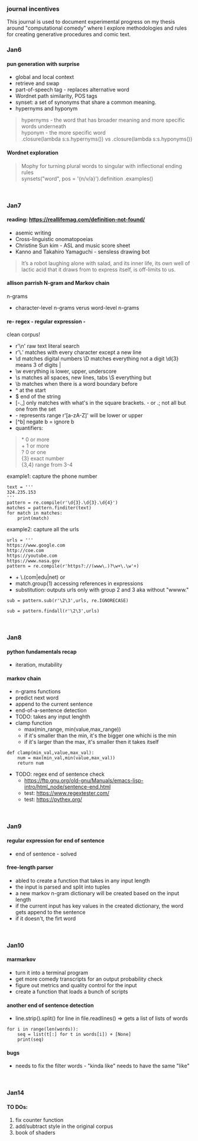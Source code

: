 ### journal incentives
This journal is used to document experimental progress on my thesis around "computational comedy" where I explore methodologies and rules for creating generative procedures and comic text.


### Jan6

#### pun generation with surprise
* global and local context
* retrieve and swap
* part-of-speech tag - replaces alternative word
* Wordnet path similarity, POS tags
* synset: a set of synonyms that share a common meaning.
* hypernyms and hyponym

> hypernyms - the word that has broader meaning and more specific words underneath <br>
hyponym - the more specific word <br>
.closure(lambda s:s.hypernyms()) vs .closure(lambda s:s.hyponyms())

#### Wordnet exploration
> Mophy for turning plural words to singular with inflectional ending rules <br>
synsets("word", pos = '{n/v/a}').definition .examples()
<br>

### Jan7

#### reading: https://reallifemag.com/definition-not-found/
* asemic writing
* Cross-linguistic onomatopoeias
* Christine Sun kim - ASL and music score sheet
* Kanno and Takahiro Yamaguchi - sensless drawing bot 

>  It’s a robot laughing alone with salad, and its inner life, its own well of lactic acid that it draws from to express itself, is off-limits to us.

#### allison parrish N-gram and Markov chain 
n-grams
* character-level n-grams verus word-level n-grams

#### re- regex - regular expression - 
clean corpus!

* r'\n' raw text literal search 
* r'\\.' matches with every character except a new line 
* \\d matches digital numbers  \D matches everything not a digit \d{3} means 3 of digits | 
* \w everything is lower, upper, underscore 
* \s matches all spaces, new lines, tabs \S everything but
* \b matches when there is a word boundary before 
* ^ at the start
* $ end of the string
* [-.,] only matches with what's in the square brackets. - or .; not all but one from the set
* \- represents range r'[a-zA-Z]' will be lower or upper
* [^b] negate b = ignore b 
* quantifiers: 

> \* 0 or more <br>
> \+ 1 or more <br>
> ? 0 or one <br>
> {3} exact number <br>
> {3,4} range from 3-4

example1: capture the phone number
```
text = '''
324.235.153
'''
pattern = re.compile(r'\d{3}.\d{3}.\d{4}')
matches = pattern.finditer(text)
for match in matches:
	print(match)
```
example2: capture all the urls
```
urls = '''
https://www.google.com
http://coe.com
https://youtube.com
https://www.nasa.gov
pattern = re.compile(r'https?://(www\.)?\w+\.\w'+)
```

* \+ \\.(com|edu|net) or
* match.group(1) accessing references in expressions 
* substitution: outputs urls only with group 2 and 3 aka without "wwww."
```
sub = pattern.sub(r'\2\3',urls, re.IGNORECASE)
```
```
sub = pattern.findall(r'\2\3',urls)
```

<br>

### Jan8

#### python fundamentals recap
* iteration, mutability 

#### markov chain 
* n-grams functions
* predict next word 
* append to the current sentence
* end-of-a-sentence detection
* TODO: takes any input lenghth
* clamp function
	- max(min_range, min(value,max_range))
	- if it's smaller than the min, it's the bigger one whichi is the min
	- if it's larger than the max, it's smaller then it takes itself 

```
def clamp(min_val,value,max_val):
    num = max(min_val,min(value,max_val))
    return num
```

* TODO: regex end of sentence check
	- https://ftp.gnu.org/old-gnu/Manuals/emacs-lisp-intro/html_node/sentence-end.html
	- test: https://www.regextester.com/
	- test: https://pythex.org/


<br>

### Jan9

#### regular expression for end of sentence
* end of sentence - solved

#### free-length parser
* abled to create a function that takes in any input length
* the input is parsed and split into tuples
* a new markov n-gram dictionary will be created based on the input length
* if the current input has key values in the created dictionary, the word gets append to the sentence
* if it doesn't, the firt word 

<br>

### Jan10
#### marmarkov
* turn it into a terminal program 
* get more comedy transcripts for an output probability check
* figure out metrics and quality control for the input 
* create a function that loads a bunch of scripts

#### another end of sentence detection 
* line.strip().split() for line in file.readlines() => gets a list of lists of words
```
for i in range(len(words)): 
    seq = list(t[:] for t in words[i]) + [None]
    print(seq)
```

#### bugs
* needs to fix the filter words - "kinda like" needs to have the same "like"


<br>

### Jan14

#### TO DOs:
1. fix counter function 
2. add/subtract style in the original corpus 
3. book of shaders 



